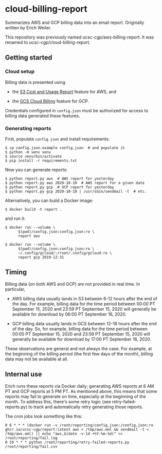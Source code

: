 # cloud-billing-report

Summarizes AWS and GCP billing data into an email report. Originally written
by Erich Weiler.

This repository was previously named ucsc-cgp/aws-billing-report. It was
renamed to ucsc-cgp/cloud-billing-report.

## Getting started

### Cloud setup

Billing data is presented using

* the [S3 Cost and Usage Report][s3] feature for AWS, and

* the [GCS Cloud Billing][gcs] feature for GCP.

Credentials configured in `config.json` must be authorized for access to
billing data generated these features.

  [s3]: https://docs.aws.amazon.com/cur/latest/userguide/cur-s3.html
  [gcs]: https://cloud.google.com/billing/docs/how-to/export-data-file

### Generating reports

First, populate `config.json` and install requirements:

```console
$ cp config.json.example config.json  # and populate it
$ python -m venv venv
$ source venv/bin/activate
$ pip install -r requirements.txt
```

Now you can generate reports:

```console
$ python report.py aws  # AWS report for yesterday
$ python report.py aws 2020-10-10  # AWS report for a given date
$ python report.py gcp  # GCP report for yesterday
$ python report.py gcp 2020-10-10 | /usr/sbin/sendmail -t  # etc.
```

Alternatively, you can build a Docker image:

```console
$ docker build -t report .
```

and run it:

```console
$ docker run --volume \
      $(pwd)/config.json:config.json:ro \
      report aws

$ docker run --volume \
      $(pwd)/config.json:config.json:ro \
      ~/.config/gcloud/:/root/.config/gcloud:ro \
      report gcp 2019-12-31
```

## Timing

Billing data (on both AWS and GCP) are not provided in real time. In
particular,

* AWS billing data usually lands in S3 between 6-12 hours after the end of the
  day. For example, billing data for the time period between 00:00 PT
  September 15, 2020 and 23:59 PT September 15, 2020 will generally be available
  for download by 06:00 PT September 16, 2020.

* GCP billing data usually lands in GCS between 12-18 hours after the end of the
  day. So, for example, billing data for the time period between 00:00 PT
  September 15, 2020 and 23:59 PT September 15, 2020 will generally be available
  for download by 17:00 PT September 16, 2020.

These observations are general and not always the case. For example, at the
beginning of the billing period (the first few days of the month), billing data
may not be available at all.

## Internal use

Erich runs these reports via Docker daily; generating AWS reports at 6 AM PT and
GCP reports at 5 PM PT. As mentioned above, this means that some reports may
fail to generate on time, especially at the beginning of the month. To address
this, there's some retry logic (see retry-failed-reports.py) to track and
automatically retry generating those reports.

The cron jobs look something like this:

```
0 6 * * * (docker run -v /root/reporting/config.json:/config.json:ro ghcr.io/ucsc-cgp/report:latest aws > /tmp/aws.eml && sendmail -t < /tmp/aws.eml) || echo "aws,$(date -v-1d +%Y-%m-%d)" >> /root/reporting/fail.log
0 19 * * * python /root/reporting/retry-failed-reports.py /root/reporting/fail.csv
```
